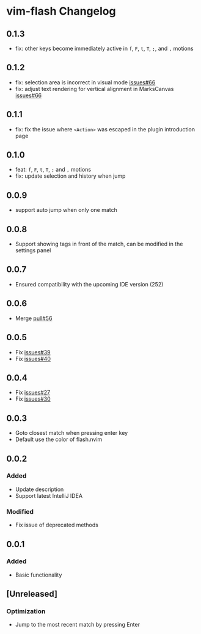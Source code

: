 <!-- Keep a Changelog guide -> https://keepachangelog.com -->

# vim-flash Changelog

## 0.1.3

- fix: other keys become immediately active in `f`, `F`, `t`, `T`, `;`, and `,` motions

## 0.1.2

- fix: selection area is incorrect in visual mode [issues#66](https://github.com/yelog/vim-flash/issues/66)
- fix: adjust text rendering for vertical alignment in MarksCanvas [issues#66](https://github.com/yelog/vim-flash/issues/66)

## 0.1.1

- fix: fix the issue where `<Action>` was escaped in the plugin introduction page

## 0.1.0

- feat: `f`, `F`, `t`, `T`, `;` and `,` motions
- fix: update selection and history when jump

## 0.0.9

- support auto jump when only one match

## 0.0.8

- Support showing tags in front of the match, can be modified in the settings panel

## 0.0.7

- Ensured compatibility with the upcoming IDE version (252)

## 0.0.6

- Merge [pull#56](https://github.com/yelog/vim-flash/pull/56)

## 0.0.5
- Fix [issues#39](https://github.com/yelog/vim-flash/issues/39)
- Fix [issues#40](https://github.com/yelog/vim-flash/issues/40)

## 0.0.4
- Fix [issues#27](https://github.com/yelog/vim-flash/issues/27)
- Fix [issues#30](https://github.com/yelog/vim-flash/issues/30)

## 0.0.3
- Goto closest match when pressing enter key
- Default use the color of flash.nvim

## 0.0.2

### Added

- Update description
- Support latest IntelliJ IDEA

### Modified

- Fix issue of deprecated methods

## 0.0.1

### Added

- Basic functionality

## [Unreleased]

### Optimization

- Jump to the most recent match by pressing Enter


